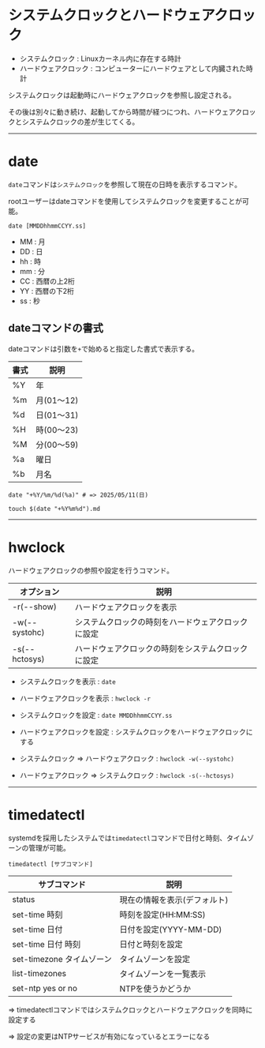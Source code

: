 # システムクロックとハードウェアクロック

- システムクロック : Linuxカーネル内に存在する時計
- ハードウェアクロック : コンピューターにハードウェアとして内臓された時計

システムクロックは起動時にハードウェアクロックを参照し設定される。

その後は別々に動き続け、起動してから時間が経つにつれ、ハードウェアクロックとシステムクロックの差が生じてくる。

---

# date

`date`コマンドは`システムクロック`を参照して現在の日時を表示するコマンド。

rootユーザーはdateコマンドを使用してシステムクロックを変更することが可能。

```
date [MMDDhhmmCCYY.ss]
```

- MM : 月
- DD : 日
- hh : 時
- mm : 分
- CC : 西暦の上2桁
- YY : 西暦の下2桁
- ss : 秒

## dateコマンドの書式

dateコマンドは引数を`+`で始めると指定した書式で表示する。

| 書式 | 説明       |
|------|------------|
| %Y   | 年         |
| %m   | 月(01〜12) |
| %d   | 日(01〜31) |
| %H   | 時(00〜23) |
| %M   | 分(00〜59) |
| %a   | 曜日       |
| %b   | 月名       |

```
date "+%Y/%m/%d(%a)" # => 2025/05/11(日)
```

```
touch $(date "+%Y%m%d").md
```

---

# hwclock

ハードウェアクロックの参照や設定を行うコマンド。

| オプション    | 説明                                               |
|---------------|----------------------------------------------------|
| -r(--show)    | ハードウェアクロックを表示                         |
| -w(--systohc) | システムクロックの時刻をハードウェアクロックに設定 |
| -s(--hctosys) | ハードウェアクロックの時刻をシステムクロックに設定 |

- システムクロックを表示 : `date`
- ハードウェアクロックを表示 : `hwclock -r`

- システムクロックを設定 : `date MMDDhhmmCCYY.ss`
- ハードウェアクロックを設定 : システムクロックをハードウェアクロックにする

- システムクロック => ハードウェアクロック : `hwclock -w(--systohc)`
- ハードウェアクロック => システムクロック : `hwclock -s(--hctosys)`

---

# timedatectl

systemdを採用したシステムでは`timedatectl`コマンドで日付と時刻、タイムゾーンの管理が可能。

```
timedatectl [サブコマンド]
```

| サブコマンド              | 説明                         |
|---------------------------|------------------------------|
| status                    | 現在の情報を表示(デフォルト) |
| set-time 時刻             | 時刻を設定(HH:MM:SS)         |
| set-time 日付             | 日付を設定(YYYY-MM-DD)       |
| set-time 日付 時刻        | 日付と時刻を設定             |
| set-timezone タイムゾーン | タイムゾーンを設定           |
| list-timezones            | タイムゾーンを一覧表示       |
| set-ntp yes or no         | NTPを使うかどうか            |

=> timedatectlコマンドではシステムクロックとハードウェアクロックを同時に設定する

=> 設定の変更はNTPサービスが有効になっているとエラーになる

